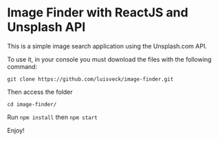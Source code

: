 # Image Finder with ReactJS and Unsplash API

This is a simple image search application using the Unsplash.com API.

To use it, in your console you must download the files with the following command:

`git clone https://github.com/luisveck/image-finder.git`

Then access the folder

`cd image-finder/`

Run `npm install` then `npm start`

Enjoy!